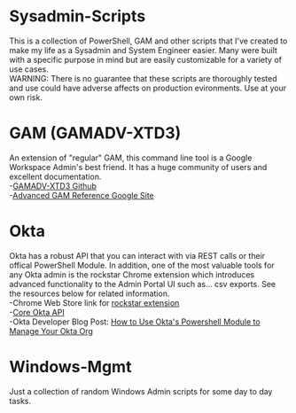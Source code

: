# Sysadmin-Scripts
This is a collection of PowerShell, GAM and other scripts that I've created to make my life as a Sysadmin and System Engineer easier. Many were built with a specific purpose in mind but are easily customizable for a variety of use cases.  
WARNING: There is no guarantee that these scripts are thoroughly tested and use could have adverse affects on production evironments. Use at your own risk.

# GAM (GAMADV-XTD3)
An extension of "regular" GAM, this command line tool is a Google Workspace Admin's best friend. It has a huge community of users and excellent documentation.  
-[GAMADV-XTD3 Github](https://github.com/taers232c/GAMADV-XTD3)  
-[Advanced GAM Reference Google Site](https://sites.google.com/view/gam--commands/home)

# Okta
Okta has a robust API that you can interact with via REST calls or their offical PowerShell Module. In addition, one of the most valuable tools for any Okta admin is the rockstar Chrome extension which introduces advanced functionality to the Admin Portal UI such as... csv exports. See the resources below for related information.  
-Chrome Web Store link for [rockstar extension](https://chromewebstore.google.com/detail/rockstar/chjepkekmhealpjipcggnfepkkfeimbd)  
-[Core Okta API](https://developer.okta.com/docs/reference/core-okta-api/)  
-Okta Developer Blog Post: [How to Use Okta's Powershell Module to Manage Your Okta Org](https://developer.okta.com/blog/2024/05/07/okta-powershell-module)

# Windows-Mgmt
Just a collection of random Windows Admin scripts for some day to day tasks.
